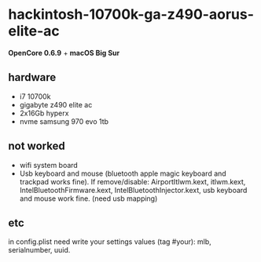 # hackintosh-10700k-ga-z490-aorus-elite-ac

**OpenCore 0.6.9** + **macOS Big Sur**

## hardware
- i7 10700k
- gigabyte z490 elite ac
- 2x16Gb hyperx
- nvme samsung 970 evo 1tb

## not worked
- wifi system board
- Usb keyboard and mouse (bluetooth apple magic keyboard and trackpad works fine).
If remove/disable: AirportItlwm.kext, itlwm.kext, IntelBluetoothFirmware.kext, IntelBluetoothInjector.kext, usb keyboard and mouse work fine. (need usb mapping)

## etc
in config.plist need write your settings values (tag #your): mlb, serialnumber, uuid.